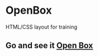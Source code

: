 # OpenBox
HTML/CSS layout for training
## Go and see it [Open Box](https://jacygames.github.io/OpenBox/assets/)

